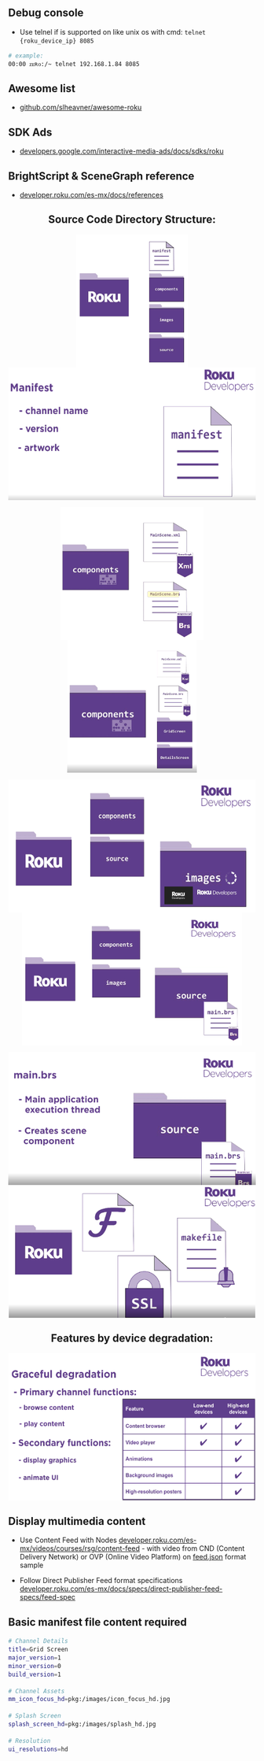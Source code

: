 
## Debug console

- Use telnel if is supported on like unix os with cmd: ```telnet {roku_device_ip} 8085``` 

```sh
# example:
00:00 ᴢᴇʀᴏ:/~ telnet 192.168.1.84 8085
```

## Awesome list

- [github.com/slheavner/awesome-roku](https://github.com/slheavner/awesome-roku)

## SDK Ads

- [developers.google.com/interactive-media-ads/docs/sdks/roku](https://developers.google.com/interactive-media-ads/docs/sdks/roku/download)

## BrightScript & SceneGraph reference

- [developer.roku.com/es-mx/docs/references](https://developer.roku.com/es-mx/docs/references/references-overview.md)

<h2 align="center">Source Code Directory Structure:</h2>
<p align="center">
    <img align='center' height="270" src="./imgs/captura.png">
    <img align='center' height="270" src="./imgs/captura_1.png">
</p>
<p align="center">
    <img align='center' height="270"src="./imgs/captura_2.png">
    <img align='center' height="270" src="./imgs/captura_3.png">
</p>
<p align="center">
    <img align='center' height="270" src="./imgs/captura_4.png">
    <img align='center' height="270" src="./imgs/captura_5.png">
</p>
<p align="center">
    <img align='center' height="270" src="./imgs/captura_6.png">
    <img align='center' height="270" src="./imgs/captura_7.png">
</p>


<h2 align="center">Features by device degradation:</h2>
<p align="center"><img align='center' height="300" src="./imgs/captura_8.png"></p>


## Display multimedia content

- Use Content Feed with Nodes [developer.roku.com/es-mx/videos/courses/rsg/content-feed](https://developer.roku.com/es-mx/videos/courses/rsg/content-feed.md) - with video from CND (Content Delivery Network) or OVP (Online Video Platform) on [feed.json](./src_feed_samples/roku-developers-feed-v1.json) format sample

- Follow Direct Publisher Feed format specifications [developer.roku.com/es-mx/docs/specs/direct-publisher-feed-specs/feed-spec](https://developer.roku.com/es-mx/docs/specs/direct-publisher-feed-specs/feed-spec.md)

## Basic manifest file content required

```bash
# Channel Details
title=Grid Screen
major_version=1
minor_version=0
build_version=1

# Channel Assets
mm_icon_focus_hd=pkg:/images/icon_focus_hd.jpg

# Splash Screen
splash_screen_hd=pkg:/images/splash_hd.jpg

# Resolution
ui_resolutions=hd
```